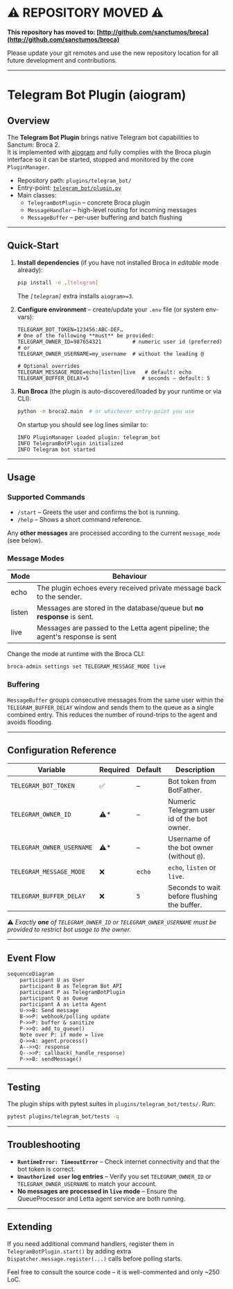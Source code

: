# ⚠️ REPOSITORY MOVED ⚠️

**This repository has moved to: [http://github.com/sanctumos/broca](http://github.com/sanctumos/broca)**

Please update your git remotes and use the new repository location for all future development and contributions.

---

# Telegram Bot Plugin (aiogram)

## Overview
The **Telegram Bot Plugin** brings native Telegram bot capabilities to Sanctum: Broca 2.  
It is implemented with [aiogram](https://github.com/aiogram/aiogram) and fully complies with the Broca plugin interface so it can be started, stopped and monitored by the core `PluginManager`.

* Repository path: `plugins/telegram_bot/`
* Entry-point: [`telegram_bot/plugin.py`](../plugins/telegram_bot/plugin.py)
* Main classes:
  * `TelegramBotPlugin` – concrete Broca plugin
  * `MessageHandler` – high-level routing for incoming messages
  * `MessageBuffer` – per-user buffering and batch flushing

---

## Quick-Start
1. **Install dependencies** (if you have not installed Broca in *editable* mode already):
   ```bash
   pip install -e .[telegram]
   ```
   The *`[telegram]`* extra installs `aiogram>=3`.

2. **Configure environment** – create/update your `.env` file (or system env-vars):
   ```env
   TELEGRAM_BOT_TOKEN=123456:ABC-DEF…
   # One of the following **must** be provided:
   TELEGRAM_OWNER_ID=987654321          # numeric user id (preferred)
   # or
   TELEGRAM_OWNER_USERNAME=my_username  # without the leading @

   # Optional overrides
   TELEGRAM_MESSAGE_MODE=echo|listen|live   # default: echo
   TELEGRAM_BUFFER_DELAY=5                 # seconds – default: 5
   ```

3. **Run Broca** (the plugin is auto-discovered/loaded by your runtime or via CLI):
   ```bash
   python -m broca2.main  # or whichever entry-point you use
   ```

   On startup you should see log lines similar to:
   ```text
   INFO PluginManager Loaded plugin: telegram_bot
   INFO TelegramBotPlugin initialized
   INFO Telegram bot started
   ```

---

## Usage
### Supported Commands
* `/start` – Greets the user and confirms the bot is running.
* `/help` – Shows a short command reference.

Any **other messages** are processed according to the current `message_mode` (see below).

### Message Modes
| Mode   | Behaviour                                                                    |
|--------|-------------------------------------------------------------------------------|
| echo   | The plugin echoes every received private message back to the sender.          |
| listen | Messages are stored in the database/queue but **no response** is sent.        |
| live   | Messages are passed to the Letta agent pipeline; the agent's response is sent |

Change the mode at runtime with the Broca CLI:
```bash
broca-admin settings set TELEGRAM_MESSAGE_MODE live
```

### Buffering
`MessageBuffer` groups consecutive messages from the same user within the `TELEGRAM_BUFFER_DELAY` window and sends them to the queue as a single combined entry. This reduces the number of round-trips to the agent and avoids flooding.

---

## Configuration Reference
| Variable | Required | Default | Description |
|----------|----------|---------|-------------|
| `TELEGRAM_BOT_TOKEN` | ✅ | – | Bot token from BotFather. |
| `TELEGRAM_OWNER_ID` | ⚠️* | – | Numeric Telegram user id of the bot owner. |
| `TELEGRAM_OWNER_USERNAME` | ⚠️* | – | Username of the bot owner (without `@`). |
| `TELEGRAM_MESSAGE_MODE` | ❌ | `echo` | `echo`, `listen` or `live`. |
| `TELEGRAM_BUFFER_DELAY` | ❌ | `5` | Seconds to wait before flushing the buffer. |

⚠️ *Exactly **one** of `TELEGRAM_OWNER_ID` *or* `TELEGRAM_OWNER_USERNAME` must be provided to restrict bot usage to the owner.*

---

## Event Flow
```mermaid
sequenceDiagram
    participant U as User
    participant B as Telegram Bot API
    participant P as TelegramBotPlugin
    participant Q as Queue
    participant A as Letta Agent
    U->>B: Send message
    B->>P: webhook/polling update
    P->>P: buffer & sanitize
    P->>Q: add_to_queue()
    Note over P: if mode = live
    Q->>A: agent.process()
    A-->>Q: response
    Q-->>P: callback(_handle_response)
    P->>B: sendMessage()
```

---

## Testing
The plugin ships with pytest suites in `plugins/telegram_bot/tests/`.
Run:
```bash
pytest plugins/telegram_bot/tests -q
```

---

## Troubleshooting
* **`RuntimeError: TimeoutError`** –  Check internet connectivity and that the bot token is correct.
* **`Unauthorized user` log entries** – Verify you set `TELEGRAM_OWNER_ID` or `TELEGRAM_OWNER_USERNAME` to match your account.
* **No messages are processed in `live` mode** – Ensure the QueueProcessor and Letta agent service are both running.

---

## Extending
If you need additional command handlers, register them in `TelegramBotPlugin.start()` by adding extra `Dispatcher.message.register(...)` calls before polling starts.

Feel free to consult the source code – it is well-commented and only ~250 LoC.